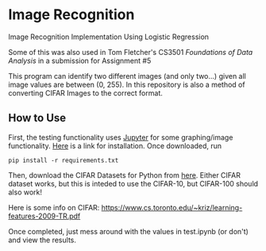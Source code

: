 # Image Recognition
Image Recognition Implementation Using Logistic Regression

Some of this was also used in Tom Fletcher's CS3501 *Foundations of Data Analysis* in a submission for Assignment #5

This program can identify two different images (and only two...) given all image values are between (0, 255). In this repository is also a method of converting CIFAR Images to the correct format. 

## How to Use

First, the testing functionality uses [Jupyter](https://jupyter.org/) for some graphing/image functionality. [Here](https://jupyter.org/install) is a link for installation. Once downloaded, run 

`pip install -r requirements.txt`

Then, download the CIFAR Datasets for Python from [here](https://www.cs.toronto.edu/~kriz/cifar.html). Either CIFAR dataset works, but this is inteded to use the CIFAR-10, but CIFAR-100 should also work!

Here is some info on CIFAR: https://www.cs.toronto.edu/~kriz/learning-features-2009-TR.pdf

Once completed, just mess around with the values in test.ipynb (or don't) and view the results.

